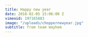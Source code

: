 ```yaml
---
title: Happy new year
date: 2018-02-05 15:06:00 Z
vimeoid: 197165883
image: "/uploads/choppernewyear.jpg"
subtitle: from team mayhem
---
```


